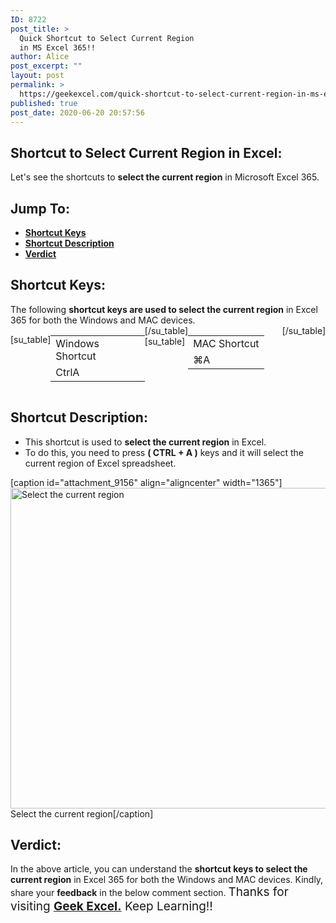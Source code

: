 ```yaml
---
ID: 8722
post_title: >
  Quick Shortcut to Select Current Region
  in MS Excel 365!!
author: Alice
post_excerpt: ""
layout: post
permalink: >
  https://geekexcel.com/quick-shortcut-to-select-current-region-in-ms-excel-365/
published: true
post_date: 2020-06-20 20:57:56
---
```

<h2>Shortcut to Select Current Region in Excel:</h2>
Let's see the shortcuts to <strong>select the current region</strong> in Microsoft Excel 365.
<h2>Jump To:</h2>
<ul>
 	<li><strong><a href="#1">Shortcut Keys</a></strong></li>
 	<li><strong><a href="#2">Shortcut Description</a></strong></li>
 	<li><strong><a href="#3">Verdict</a></strong></li>
</ul>
<h2 id="1">Shortcut Keys:</h2>
The following <strong>shortcut keys are used to select the current region</strong> in Excel 365 for both the Windows and MAC devices.
<div style="display: flex;">

[su_table]
<table>
<tbody>
<tr>
<td>Windows Shortcut</td>
</tr>
<tr>
<td style="display: flex;"><span class="key-flex"><span class="win-key" style="width: 120px;"><span class="custom-span-key">Ctrl</span></span></span><span class="key-flex"><span class="win-key"><span class="custom-span-key">A</span></span></span></td>
</tr>
</tbody>
</table>
[/su_table]
[su_table]
<table style="float: right;">
<tbody>
<tr>
<td>MAC Shortcut</td>
</tr>
<tr>
<td style="display: flex;"><span class="key-flex"><span class="mac-key"><span class="custom-span-key">⌘</span></span></span><span class="key-flex"><span class="mac-key"><span class="custom-span-key">A</span></span></span></td>
</tr>
</tbody>
</table>
[/su_table]

</div>
<h2 id="2">Shortcut Description:</h2>
<ul>
 	<li>This shortcut is used to <strong>select the current region</strong> in Excel.</li>
 	<li>To do this, you need to press <strong>( CTRL + A )</strong> keys and it will select the current region of Excel spreadsheet.</li>
</ul>
[caption id="attachment_9156" align="aligncenter" width="1365"]<img class="size-full wp-image-9156" src="https://geekexcel.com/wp-content/uploads/2020/06/Screenshot_11-1.png" alt="Select the current region" width="1365" height="513" /> Select the current region[/caption]
<h2 id="3">Verdict:</h2>
In the above article, you can understand the <strong>shortcut keys to select the current region</strong> in Excel 365 for both the Windows and MAC devices. Kindly, share your <strong>feedback</strong> in the below comment section. <span style="font-size: 19px;">Thanks for visiting <strong><a href="https://geekexcel.com/">Geek Excel.</a></strong> Keep Learning!!</span>